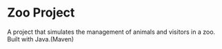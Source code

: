 
# Zoo Project
A project that simulates the management of animals and visitors in a zoo. Built with Java.(Maven)
